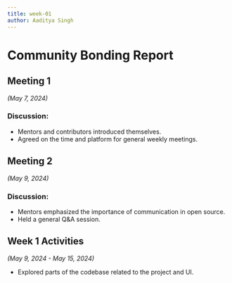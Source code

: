 ```yaml
---
title: week-01
author: Aaditya Singh
---
```

<!--
SPDX-License-Identifier: CC-BY-SA-4.0

SPDX-FileCopyrightText: 2024 Akash Sah <akashsah2003@gmail.com>
-->

# Community Bonding Report


## Meeting 1

*(May 7, 2024)*

### Discussion:
- Mentors and contributors introduced themselves.
- Agreed on the time and platform for general weekly meetings.

## Meeting 2

*(May 9, 2024)*

### Discussion:
- Mentors emphasized the importance of communication in open source.
- Held a general Q&A session.


## Week 1 Activities

*(May 9, 2024 - May 15, 2024)*

- Explored parts of the codebase related to the project and UI.